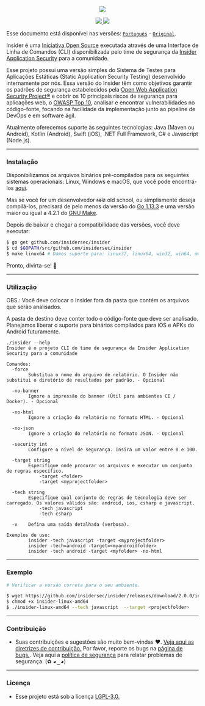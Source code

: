 <p align="center">
  <img src="https://insidersec.io/wp-content/uploads/2020/03/insider-novo-logo.png">
  <p align="center">
    <a href="https://github.com/insidersec/insider/blob/master/LICENSE.md">
      <img src="https://img.shields.io/badge/license-LGPL-blue.svg">
    </a>
    <a href="https://github.com/insidersec/insider/releases">
      <img src="https://img.shields.io/badge/version-2.0.4-blue.svg">
    </a>
  </p>
</p>

Esse documento está disponível nas versões: [`Português`](https://github.com/insidersec/insider/blob/master/README_pt-br.md) - [`Original`](https://github.com/insidersec/insider).

Insider é uma [Iniciativa Open Source](https://opensource.org/) executada através de uma Interface de Linha de Comandos (CLI) disponibilizada pelo time de segurança da [Insider Application Security](https://insidersec.io) para a comunidade.

Esse projeto possui uma versão simples do Sistema de Testes para Aplicações Estáticas (Static Application Security Testing) desenvolvido internamente por nós. Essa versão do Insider têm como objetivos garantir os padrões de segurança estabelecidos pela [Open Web Application Security Project&reg;](https://owasp.org/) e cobrir os 10 principais riscos de segurança para aplicações web, o [OWASP Top 10](https://owasp.org/www-project-top-ten/), analisar e encontrar vulnerabilidades no código-fonte, focando na facilidade da implementação junto ao pipeline de DevOps e em software ágil.

Atualmente oferecemos suporte às seguintes tecnologias: Java (Maven ou Android), Kotlin (Android), Swift (iOS), .NET Full Framework, C# e Javascript (Node.js).

---

### Instalação

Disponibilizamos os arquivos binários pré-compilados para os seguintes sistemas operacionais: Linux, Windows e macOS, que você pode encontrá-los [aqui](https://github.com/insidersec/insider/releases).

Mas se você for um desenvolvedor <s>raíz</s> old school, ou simplismente deseja compilá-los, precisará de pelo menos da versão do [Go 1.13.3](https://golang.org/dl/) e uma versão maior ou igual a 4.2.1 do [GNU Make](https://www.gnu.org/software/make/).

Depois de baixar e chegar a compatibilidade das versões, você deve executar:

```bash
$ go get github.com/insidersec/insider
$ cd $GOPATH/src/github.com/insidersec/insider
$ make linux64 # Damos suporte para: linux32, linux64, win32, win64, macos
```

Pronto, divirta-se! :rocket:

---

### Utilização

OBS.:
Você deve colocar o Insider fora da pasta que contém os arquivos que serão analisados.

A pasta de destino deve conter todo o código-fonte que deve ser analisado. Planejamos liberar o suporte para binários compilados para iOS e APKs do Android futuramente.

```
./insider --help
Insider é o projeto CLI do time de segurança da Insider Application Security para a comunidade

Comandos:
  -force
        Substitua o nome do arquivo de relatório. O Insider não substitui o diretório de resultados por padrão. - Opcional

  -no-banner
        Ignore a impressão do banner (Útil para ambientes CI / Docker). - Opcional

  -no-html
        Ignore a criação do relatório no formato HTML. - Opcional

  -no-json
        Ignore a criação do relatório no formato JSON. - Opcional

  -security int
        Configure o nível de segurança. Insira um valor entre 0 e 100.

  -target string
        Especifique onde procurar os arquivos e executar um conjunto de regras específico.
            -target <folder>
            -target <myprojectfolder>

  -tech string
        Especifique qual conjunto de regras de tecnologia deve ser carregado. Os valores válidos são: android, ios, csharp e javascript.
            -tech javascript
            -tech csharp

  -v    Defina uma saída detalhada (verbosa).

Exemplos de uso:
        insider -tech javascript -target <myprojectfolder>
        insider -tech=android -target=<myandroidfolder>
        insider -tech android -target <myfolder> -no-html
```

---

### Exemplo

```bash
# Verificar a versão correta para o seu ambiente.

$ wget https://github.com/insidersec/insider/releases/download/2.0.0/insider-linux-amd64
$ chmod +x insider-linux-amd64
$ ./insider-linux-amd64 --tech javascript  --target <projectfolder>
```

---

### Contribuição

- Suas contribuições e sugestões são muito bem-vindas ♥. [Veja aqui as diretrizes de contribuição.](/.github/CONTRIBUTING.md) Por favor, reporte os bugs na [página de bugs.](https://github.com/insidersec/insider/issues). Veja aqui a [política de segurança](/.github/SECURITY.md) para relatar problemas de segurança. (✿ ◕‿◕)

---

### Licença

- Esse projeto está sob a licença [LGPL-3.0.](/LICENSE.md)
